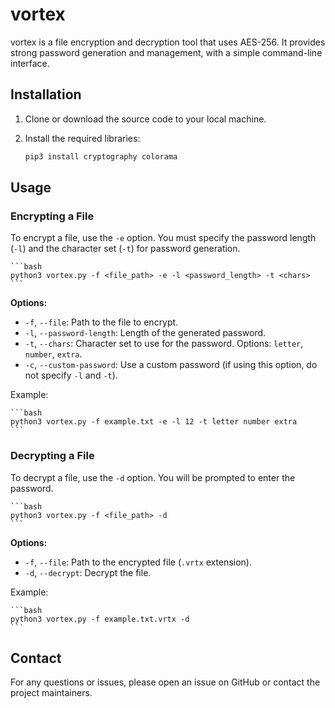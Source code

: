 # vortex

vortex is a file encryption and decryption tool that uses AES-256. It provides strong password generation and management, with a simple command-line interface.

## Installation

1. Clone or download the source code to your local machine.
2. Install the required libraries:

    ```bash
    pip3 install cryptography colorama
    ```

## Usage

### Encrypting a File

To encrypt a file, use the `-e` option. You must specify the password length (`-l`) and the character set (`-t`) for password generation.

    ```bash
    python3 vortex.py -f <file_path> -e -l <password_length> -t <chars>
    ```

**Options:**

- `-f`, `--file`: Path to the file to encrypt.
- `-l`, `--password-length`: Length of the generated password.
- `-t`, `--chars`: Character set to use for the password. Options: `letter`, `number`, `extra`.
- `-c`, `--custom-password`: Use a custom password (if using this option, do not specify `-l` and `-t`).

Example:

    ```bash
    python3 vortex.py -f example.txt -e -l 12 -t letter number extra
    ```

### Decrypting a File

To decrypt a file, use the `-d` option. You will be prompted to enter the password.

    ```bash
    python3 vortex.py -f <file_path> -d
    ```

**Options:**

- `-f`, `--file`: Path to the encrypted file (`.vrtx` extension).
- `-d`, `--decrypt`: Decrypt the file.

Example:

    ```bash
    python3 vortex.py -f example.txt.vrtx -d
    ```

## Contact

For any questions or issues, please open an issue on GitHub or contact the project maintainers.
